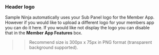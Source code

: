 ### Header logo

Sample Ninja automatically uses your Sub Panel logo for the Member App. However if you would like to upload a different logo for your members app you can do it here. If you would like not display the logo you can disable that in the **Member App Features** box.

>> Recommend size is 300px x 75px in PNG format (transparent background supported).
